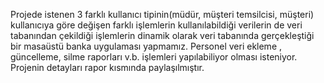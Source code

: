Projede istenen 3 farklı kullanıcı 
tipinin(müdür, müşteri temsilcisi, müşteri) 
kullanıcıya göre değişen farklı işlemlerin 
kullanılabildiği verilerin de veri tabanından 
çekildiği işlemlerin dinamik olarak veri 
tabanında gerçekleştiği bir masaüstü banka 
uygulaması yapmamız. Personel veri ekleme , 
güncelleme, silme raporları v.b. işlemleri 
yapılabiliyor olması isteniyor.
Projenin detayları rapor kısmında paylaşılmıştır.
